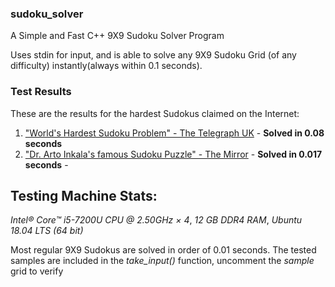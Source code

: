 ### sudoku_solver
A Simple and Fast C++ 9X9 Sudoku Solver Program

Uses stdin for input, and is able to solve any 9X9 Sudoku Grid (of any difficulty) instantly(always within 0.1 seconds).

### Test Results

These are the results for the hardest Sudokus claimed on the Internet:

1. ["World's Hardest Sudoku Problem" - The Telegraph UK](https://www.telegraph.co.uk/news/science/science-news/9359579/Worlds-hardest-sudoku-can-you-crack-it.html) - **Solved in 0.08 seconds**
2. ["Dr. Arto Inkala's famous Sudoku Puzzle" - The Mirror](https://www.mirror.co.uk/news/weird-news/worlds-hardest-sudoku-can-you-242294) - **Solved in 0.017 seconds** - 

## **Testing Machine Stats:**
*Intel® Core™ i5-7200U CPU @ 2.50GHz × 4*, *12 GB DDR4 RAM*, *Ubuntu 18.04 LTS (64 bit)*

Most regular 9X9 Sudokus are solved in order of 0.01 seconds.
The tested samples are included in the *take_input()* function, uncomment the *sample* grid to verify
